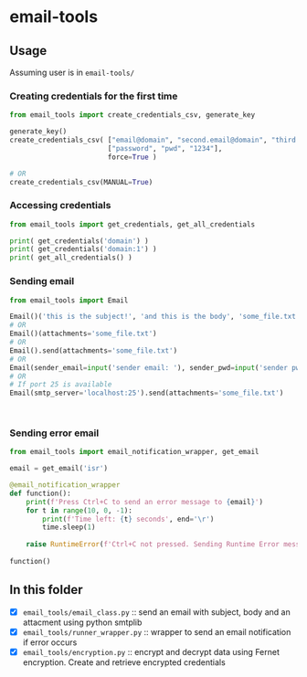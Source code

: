 # email-tools

## Usage

Assuming user is in `email-tools/`

### Creating credentials for the first time

```python
from email_tools import create_credentials_csv, generate_key

generate_key()
create_credentials_csv( ["email@domain", "second.email@domain", "third.email.email@different.domain"], 
                        ["password", "pwd", "1234"], 
                        force=True )

# OR
create_credentials_csv(MANUAL=True)
```

### Accessing credentials

```python
from email_tools import get_credentials, get_all_credentials

print( get_credentials('domain') )
print( get_credentials('domain:1') )
print( get_all_credentials() )
```

### Sending email

```python
from email_tools import Email

Email()('this is the subject!', 'and this is the body', 'some_file.txt')
# OR
Email()(attachments='some_file.txt')
# OR
Email().send(attachments='some_file.txt')
# OR
Email(sender_email=input('sender email: '), sender_pwd=input('sender pwd: ')).send(attachments='tools/some_file.txt')
# OR
# If port 25 is available
Email(smtp_server='localhost:25').send(attachments='some_file.txt')

    
```

### Sending error email

```python
from email_tools import email_notification_wrapper, get_email

email = get_email('isr')

@email_notification_wrapper
def function():
    print(f'Press Ctrl+C to send an error message to {email}')
    for t in range(10, 0, -1):
        print(f'Time left: {t} seconds', end='\r')
        time.sleep(1)
        
    raise RuntimeError(f'Ctrl+C not pressed. Sending Runtime Error message to {email}')
        
function()
```

## In this folder

- [x]  `email_tools/email_class.py` :: send an email with subject, body and an attacment using python smtplib
- [x]  `email_tools/runner_wrapper.py` :: wrapper to send an email notification if error occurs
- [x]  `email_tools/encryption.py` :: encrypt and decrypt data using Fernet encryption. Create and retrieve encrypted credentials
